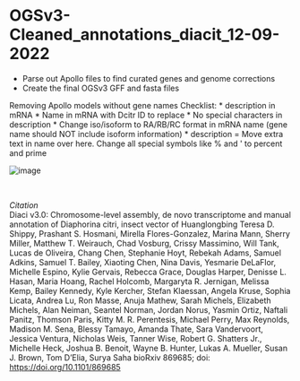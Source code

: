 # OGSv3-Cleaned_annotations_diacit_12-09-2022
- Parse out Apollo files to find curated genes and genome corrections
- Create the final OGSv3 GFF and fasta files

Removing Apollo models without gene names
Checklist:
	* description in mRNA 
	* Name in mRNA with Dcitr ID to replace
	* No special characters in description
	* Change iso/isoform to RA/RB/RC format in mRNA name (gene name should NOT include isoform information)
	* description = Move extra text in name over here. Change all special symbols like % and ' to percent and prime

![image](https://user-images.githubusercontent.com/1084749/209436874-688f5895-65d8-48bc-8643-0438c2c6b251.png)

<br>

*Citation*
<br>
Diaci v3.0: Chromosome-level assembly, de novo transcriptome and manual annotation of Diaphorina citri, insect vector of Huanglongbing
Teresa D. Shippy, Prashant S. Hosmani, Mirella Flores-Gonzalez, Marina Mann, Sherry Miller, Matthew T. Weirauch, Chad Vosburg, Crissy Massimino, Will Tank, Lucas de Oliveira, Chang Chen, Stephanie Hoyt, Rebekah Adams, Samuel Adkins, Samuel T. Bailey, Xiaoting Chen, Nina Davis, Yesmarie DeLaFlor, Michelle Espino, Kylie Gervais, Rebecca Grace, Douglas Harper, Denisse L. Hasan, Maria Hoang, Rachel Holcomb, Margaryta R. Jernigan, Melissa Kemp, Bailey Kennedy, Kyle Kercher, Stefan Klaessan, Angela Kruse, Sophia Licata, Andrea Lu, Ron Masse, Anuja Mathew, Sarah Michels, Elizabeth Michels, Alan Neiman, Seantel Norman, Jordan Norus, Yasmin Ortiz, Naftali Panitz, Thomson Paris, Kitty M. R. Perentesis, Michael Perry, Max Reynolds, Madison M. Sena, Blessy Tamayo, Amanda Thate, Sara Vandervoort, Jessica Ventura, Nicholas Weis, Tanner Wise, Robert G. Shatters Jr., Michelle Heck, Joshua B. Benoit, Wayne B. Hunter, Lukas A. Mueller, Susan J. Brown, Tom D’Elia, Surya Saha
bioRxiv 869685; doi: https://doi.org/10.1101/869685
